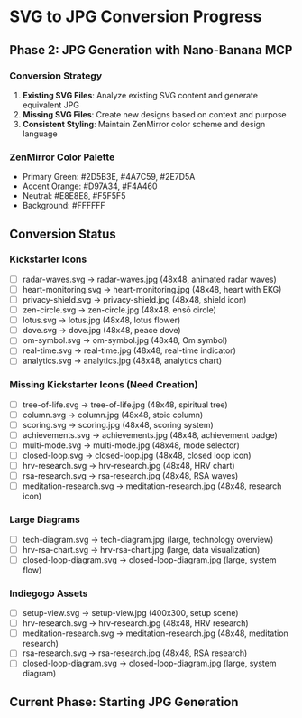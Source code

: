 # SVG to JPG Conversion Progress

## Phase 2: JPG Generation with Nano-Banana MCP

### Conversion Strategy
1. **Existing SVG Files**: Analyze existing SVG content and generate equivalent JPG
2. **Missing SVG Files**: Create new designs based on context and purpose
3. **Consistent Styling**: Maintain ZenMirror color scheme and design language

### ZenMirror Color Palette
- Primary Green: #2D5B3E, #4A7C59, #2E7D5A
- Accent Orange: #D97A34, #F4A460
- Neutral: #E8E8E8, #F5F5F5
- Background: #FFFFFF

## Conversion Status

### Kickstarter Icons
- [ ] radar-waves.svg → radar-waves.jpg (48x48, animated radar waves)
- [ ] heart-monitoring.svg → heart-monitoring.jpg (48x48, heart with EKG)
- [ ] privacy-shield.svg → privacy-shield.jpg (48x48, shield icon)
- [ ] zen-circle.svg → zen-circle.jpg (48x48, ensō circle)
- [ ] lotus.svg → lotus.jpg (48x48, lotus flower)
- [ ] dove.svg → dove.jpg (48x48, peace dove)
- [ ] om-symbol.svg → om-symbol.jpg (48x48, Om symbol)
- [ ] real-time.svg → real-time.jpg (48x48, real-time indicator)
- [ ] analytics.svg → analytics.jpg (48x48, analytics chart)

### Missing Kickstarter Icons (Need Creation)
- [ ] tree-of-life.svg → tree-of-life.jpg (48x48, spiritual tree)
- [ ] column.svg → column.jpg (48x48, stoic column)
- [ ] scoring.svg → scoring.jpg (48x48, scoring system)
- [ ] achievements.svg → achievements.jpg (48x48, achievement badge)
- [ ] multi-mode.svg → multi-mode.jpg (48x48, mode selector)
- [ ] closed-loop.svg → closed-loop.jpg (48x48, closed loop icon)
- [ ] hrv-research.svg → hrv-research.jpg (48x48, HRV chart)
- [ ] rsa-research.svg → rsa-research.jpg (48x48, RSA waves)
- [ ] meditation-research.svg → meditation-research.jpg (48x48, research icon)

### Large Diagrams
- [ ] tech-diagram.svg → tech-diagram.jpg (large, technology overview)
- [ ] hrv-rsa-chart.svg → hrv-rsa-chart.jpg (large, data visualization)
- [ ] closed-loop-diagram.svg → closed-loop-diagram.jpg (large, system flow)

### Indiegogo Assets
- [ ] setup-view.svg → setup-view.jpg (400x300, setup scene)
- [ ] hrv-research.svg → hrv-research.jpg (48x48, HRV research)
- [ ] meditation-research.svg → meditation-research.jpg (48x48, meditation research)
- [ ] rsa-research.svg → rsa-research.jpg (48x48, RSA research)
- [ ] closed-loop-diagram.svg → closed-loop-diagram.jpg (large, system diagram)

## Current Phase: Starting JPG Generation